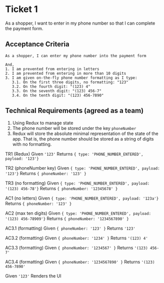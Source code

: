 # Ticket 1

As a shopper, I want to enter in my phone number so that I can complete the payment form.

## Acceptance Criteria
```
As a shopper, I can enter my phone number into the payment form

And,
1. I am prevented from entering in letters
2. I am prevented from entering in more than 10 digits
3. I am given on-the-fly phone number formatting as I type:
   3.1. On the first three digits, no formatting: "123"
   3.2. On the fourth digit: "(123) 4"
   3.3. On the seventh digit: "(123) 456-7"
   3.4. On the tenth digit: "(123) 456-7890"
```

## Technical Requirements (agreed as a team)
 1. Using Redux to manage state
 2. The phone number will be stored under the key `phoneNumber`
 3. Redux will store the absolute minimal representation of the state
    of the app. That is, the phone number should be stored as a string
    of digits with no formatting.


TR1 (Redux)
Given `'123'`
Returns `{ type: 'PHONE_NUMBER_ENTERED', payload: '123'}`

TR2 (phoneNumber key)
Given `{ type: 'PHONE_NUMBER_ENTERED', payload: '123'}`
Returns `{ phoneNumber: '123' }`

TR3 (no formatting)
Given `{ type: 'PHONE_NUMBER_ENTERED', payload: '(123) 456-78'}`
Returns `{ phoneNumber: '12345678' }`

AC1 (no letters)
Given `{ type: 'PHONE_NUMBER_ENTERED', payload: '123a'}`
Returns `{ phoneNumber: '123' }`

AC2 (max ten digits)
Given `{ type: 'PHONE_NUMBER_ENTERED', payload: '(123) 456-78909'}`
Returns `{ phoneNumber: '1234567890' }`

AC3.1 (formatting)
Given `{ phoneNumber: '123' }`
Returns `'123'`

AC3.2 (formatting)
Given `{ phoneNumber: '1234' }`
Returns `'(123) 4'`

AC3.3 (formatting)
Given `{ phoneNumber: '1234567' }`
Returns `'(123) 456-7'`

AC3.4 (formatting)
Given `{ phoneNumber: '1234567890' }`
Returns `'(123) 456-7890'`

Given `'123'`
Renders the UI
